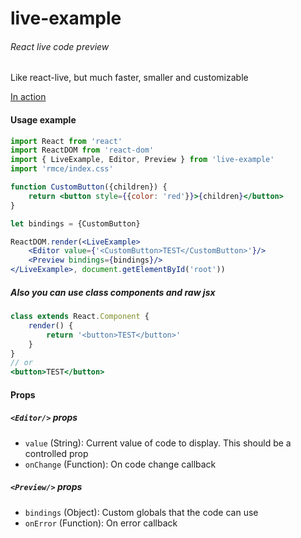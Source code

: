 # live-example
###### React live code preview

Like react-live, but much faster, smaller and customizable

[In action](https://midnightcoder-pro.github.io/live-example)

#### Usage example
```jsx
import React from 'react'
import ReactDOM from 'react-dom'
import { LiveExample, Editor, Preview } from 'live-example'
import 'rmce/index.css'

function CustomButton({children}) {
	return <button style={{color: 'red'}}>{children}</button>
}

let bindings = {CustomButton}

ReactDOM.render(<LiveExample>
	<Editor value={'<CustomButton>TEST</CustomButton>'}/>
	<Preview bindings={bindings}/>
</LiveExample>, document.getElementById('root'))
```

##### Also you can use class components and raw jsx

```jsx
class extends React.Component {
	render() {
		return '<button>TEST</button>'
	}
}
// or
<button>TEST</button>
```

#### Props

##### `<Editor/>` props

- `value` (String): Current value of code to display. This should be a controlled prop
- `onChange` (Function): On code change callback

##### `<Preview/>` props

- `bindings` (Object): Custom globals that the code can use
- `onError` (Function): On error callback
